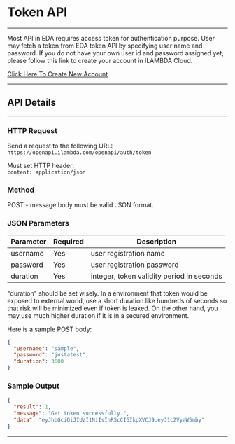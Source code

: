 # Token API

----

Most API in EDA requires access token for authentication purpose. User may fetch a token from EDA token API by specifying user name and password.
If you do not have your own user id and password assigned yet, please follow this link to create your account in ILAMBDA Cloud.

[Click Here To Create New Account]()

----
## **API Details**

----

### **HTTP Request**
Send a request to the following URL:
`https://openapi.ilambda.com/openapi/auth/token`

Must set HTTP header:  
`content: application/json`

### **Method**
POST - message body must be valid JSON format.

### **JSON Parameters**

Parameter    |   Required    | Description
------------ | ------------- | ------------
username | Yes  | user registration name
password | Yes  | user registration password
duration | Yes  | integer, token validity period in seconds

"duration" should be set wisely. In a environment that token would be exposed to external world, use a short duration like hundreds of seconds so that risk will be minimized even if token is leaked.
On the other hand, you may use much higher duration if it is in a secured environment.

Here is a sample POST body:
```json
{
  "username": "sample",
  "password": "justatest",
  "duration": 3600
}
```

### **Sample Output**

```json
{
  "result": 1,
  "message": "Get token successfully.",
  "data": "eyJhbGciOiJIUzI1NiIsInR5cCI6IkpXVCJ9.eyJ1c2VyaW5mby"
}
```

----
